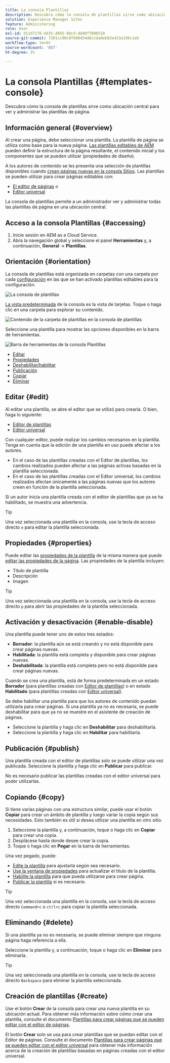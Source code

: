 ```yaml
---
title: La consola Plantillas
description: Descubra cómo la consola de plantillas sirve como ubicación central para ver y administrar las plantillas de página.
solution: Experience Manager Sites
feature: Administering
role: User
exl-id: d11d7176-dd35-4855-9dcd-dd40ff096510
source-git-commit: 7201cc90c0f698454d8ccda0eb83e433a330c1eb
workflow-type: tm+mt
source-wordcount: '857'
ht-degree: 2%

---
```


# La consola Plantillas {#templates-console}

Descubra cómo la consola de plantillas sirve como ubicación central para ver y administrar las plantillas de página.

## Información general {#overview}

Al crear una página, debe seleccionar una plantilla. La plantilla de página se utiliza como base para la nueva página. [Las plantillas editables de AEM](/help/implementing/developing/components/templates.md) pueden definir la estructura de la página resultante, el contenido inicial y los componentes que se pueden utilizar (propiedades de diseño).

A los autores de contenido se les presenta una selección de plantillas disponibles cuando [crean páginas nuevas en la consola Sitios](/help/sites-cloud/authoring/sites-console/creating-pages.md). Las plantillas se pueden utilizar para crear páginas editables con:

* [El editor de páginas](/help/sites-cloud/authoring/page-editor/templates.md) o
* [Editor universal](/help/sites-cloud/authoring/universal-editor/templates.md)

La consola de plantillas permite a un administrador ver y administrar todas las plantillas de página en una ubicación central.

## Acceso a la consola Plantillas {#accessing}

1. Inicie sesión en AEM as a Cloud Service.
1. Abra la navegación global y seleccione el panel **Herramientas** y, a continuación, **General** -> **Plantillas**.

## Orientación {#orientation}

La consola de plantillas está organizada en carpetas con una carpeta por cada [configuración](/help/implementing/developing/introduction/configurations.md) en las que se han activado plantillas editables para la configuración.

![La consola de plantillas](assets/templates-console/templates-console.png)

[La vista predeterminada](/help/sites-cloud/authoring/quick-start.md) de la consola es la vista de tarjetas. Toque o haga clic en una carpeta para explorar su contenido.

![Contenido de la carpeta de plantillas en la consola de plantillas](assets/templates-console/templates-console-templates.png)

Seleccione una plantilla para mostrar las opciones disponibles en la barra de herramientas.

![Barra de herramientas de la consola Plantillas](assets/templates-console/templates-console-toolbar.png)

* [Editar](#edit-edit)
* [Propiedades](#properties)
* [Deshabilitar/habilitar](#enable-disable)
* [Publicación](#publish)
* [Copiar](#copy)
* [Eliminar](#delete)

## Editar {#edit}

Al editar una plantilla, se abre el editor que se utilizó para crearla. O bien, haga lo siguiente:

* [Editor de plantillas](/help/sites-cloud/authoring/page-editor/templates.md)
* [Editor universal](/help/sites-cloud/authoring/universal-editor/templates.md)

Con cualquier editor, puede realizar los cambios necesarios en la plantilla. Tenga en cuenta que la edición de una plantilla en uso puede afectar a los autores.

* En el caso de las plantillas creadas con el Editor de plantillas, los cambios realizados pueden afectar a las páginas activas basadas en la plantilla seleccionada.
* En el caso de las plantillas creadas con el Editor universal, los cambios realizados afectan únicamente a las páginas nuevas que los autores creen en función de la plantilla seleccionada.

Si un autor inicia una plantilla creada con el editor de plantillas que ya se ha habilitado, se muestra una advertencia.

>[!TIP]
>
>Una vez seleccionada una plantilla en la consola, use la tecla de acceso directo `e` para editar la plantilla seleccionada.

## Propiedades {#properties}

Puede editar las [propiedades de la plantilla](/help/sites-cloud/authoring/page-editor/templates.md) de la misma manera que puede [editar las propiedades de la página](/help/sites-cloud/authoring/sites-console/page-properties.md). Las propiedades de la plantilla incluyen:

* Título de plantilla
* Descripción
* Imagen

>[!TIP]
>
>Una vez seleccionada una plantilla en la consola, use la tecla de acceso directo `p` para abrir las propiedades de la plantilla seleccionada.

## Activación y desactivación {#enable-disable}

Una plantilla puede tener uno de estos tres estados:

* **Borrador**: la plantilla aún se está creando y no está disponible para crear páginas nuevas.
* **Habilitada**: la plantilla está completa y disponible para crear páginas nuevas.
* **Deshabilitada**: la plantilla está completa pero no está disponible para crear páginas nuevas.

Cuando se crea una plantilla, está de forma predeterminada en un estado **Borrador** (para plantillas creadas con [Editor de plantillas](/help/sites-cloud/authoring/page-editor/templates.md)) o en estado **Habilitado** (para plantillas creadas con [Editor universal](/help/sites-cloud/authoring/universal-editor/templates.md)).

Se debe habilitar una plantilla para que los autores de contenido puedan utilizarla para crear páginas. Si una plantilla ya no es necesaria, se puede deshabilitar para que ya no se muestre en el asistente de creación de páginas.

* Seleccione la plantilla y haga clic en **Deshabilitar** para deshabilitarla.
* Seleccione la plantilla y haga clic en **Habilitar** para habilitarla.

## Publicación {#publish}

Una plantilla creada con el editor de plantillas solo se puede utilizar una vez publicada. Seleccione la plantilla y haga clic en **Publicar** para publicar.

No es necesario publicar las plantillas creadas con el editor universal para poder utilizarlas.

## Copiando {#copy}

Si tiene varias páginas con una estructura similar, puede usar el botón **Copiar** para crear un ámbito de plantilla y luego variar la copia según sus necesidades. Esto también es útil si desea utilizar una plantilla en otro sitio.

1. Seleccione la plantilla y, a continuación, toque o haga clic en **Copiar** para crear una copia.
1. Desplácese hasta donde desee crear la copia.
1. Toque o haga clic en **Pegar** en la barra de herramientas.

Una vez pegado, puede:

* [Edite la plantilla](#edit) para ajustarla según sea necesario.
* [Use la ventana de propiedades](#properties) para actualizar el título de la plantilla.
* [Habilite la plantilla](#enable-disable) para que pueda utilizarse para crear página.
* [Publicar la plantilla](#publish) si es necesario.

>[!TIP]
>
>Una vez seleccionada una plantilla en la consola, use la tecla de acceso directo `Command+c` o `ctrl+c` para copiar la plantilla seleccionada.

## Eliminando {#delete}

Si una plantilla ya no es necesaria, se puede eliminar siempre que ninguna página haga referencia a ella.

Seleccione la plantilla y, a continuación, toque o haga clic en **Eliminar** para eliminarla.

>[!TIP]
>
>Una vez seleccionada una plantilla en la consola, use la tecla de acceso directo `Backspace` para eliminar la plantilla seleccionada.

## Creación de plantillas {#create}

Use el botón **Crear** de la consola para crear una nueva plantilla en su ubicación actual. Para obtener más información sobre cómo crear una plantilla, consulte el documento [Plantillas para crear páginas que se pueden editar con el editor de páginas](/help/sites-cloud/authoring/page-editor/templates.md).

El botón **Crear** solo se usa para crear plantillas que se puedan editar con el Editor de páginas. Consulte el documento [Plantillas para crear páginas que se pueden editar con el editor universal](/help/sites-cloud/authoring/universal-editor/templates.md) para obtener más información acerca de la creación de plantillas basadas en páginas creadas con el editor universal.
